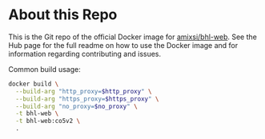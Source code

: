 # About this Repo

This is the Git repo of the official Docker image for [amixsi/bhl-web](https://hub.docker.com/r/amixsi/bhl-web/).
See the Hub page for the full readme on how to use the Docker image and for information regarding contributing and issues.

Common build usage:

```bash
docker build \
  --build-arg "http_proxy=$http_proxy" \
  --build-arg "https_proxy=$https_proxy" \
  --build-arg "no_proxy=$no_proxy" \
  -t bhl-web \
  -t bhl-web:co5v2 \
  .
```
